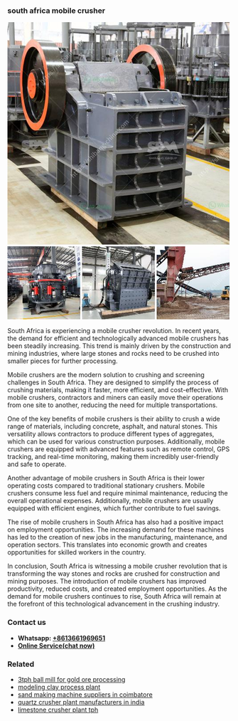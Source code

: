 <h3>south africa mobile crusher</h3><img src='1702950511.jpg' alt=''><p>South Africa is experiencing a mobile crusher revolution. In recent years, the demand for efficient and technologically advanced mobile crushers has been steadily increasing. This trend is mainly driven by the construction and mining industries, where large stones and rocks need to be crushed into smaller pieces for further processing.</p><p>Mobile crushers are the modern solution to crushing and screening challenges in South Africa. They are designed to simplify the process of crushing materials, making it faster, more efficient, and cost-effective. With mobile crushers, contractors and miners can easily move their operations from one site to another, reducing the need for multiple transportations.</p><p>One of the key benefits of mobile crushers is their ability to crush a wide range of materials, including concrete, asphalt, and natural stones. This versatility allows contractors to produce different types of aggregates, which can be used for various construction purposes. Additionally, mobile crushers are equipped with advanced features such as remote control, GPS tracking, and real-time monitoring, making them incredibly user-friendly and safe to operate.</p><p>Another advantage of mobile crushers in South Africa is their lower operating costs compared to traditional stationary crushers. Mobile crushers consume less fuel and require minimal maintenance, reducing the overall operational expenses. Additionally, mobile crushers are usually equipped with efficient engines, which further contribute to fuel savings.</p><p>The rise of mobile crushers in South Africa has also had a positive impact on employment opportunities. The increasing demand for these machines has led to the creation of new jobs in the manufacturing, maintenance, and operation sectors. This translates into economic growth and creates opportunities for skilled workers in the country.</p><p>In conclusion, South Africa is witnessing a mobile crusher revolution that is transforming the way stones and rocks are crushed for construction and mining purposes. The introduction of mobile crushers has improved productivity, reduced costs, and created employment opportunities. As the demand for mobile crushers continues to rise, South Africa will remain at the forefront of this technological advancement in the crushing industry.</p><h3>Contact us</h3><ul><li><strong>Whatsapp:&nbsp;<a href="https://wa.me/8613661969651">+8613661969651</a></strong></li><li><a href="https://swt.shibang-china.com/?git&amp;zhl&amp;south africa mobile crusher"><strong>Online Service(chat now)</strong></a></li></ul><h3>Related</h3><ul><li><a href='3tph ball mill for gold ore processing.md'>3tph ball mill for gold ore processing</a></li><li><a href='modeling clay process plant.md'>modeling clay process plant</a></li><li><a href='sand making machine suppliers in coimbatore.md'>sand making machine suppliers in coimbatore</a></li><li><a href='quartz crusher plant manufacturers in india.md'>quartz crusher plant manufacturers in india</a></li><li><a href='limestone crusher plant tph.md'>limestone crusher plant tph</a></li></ul>